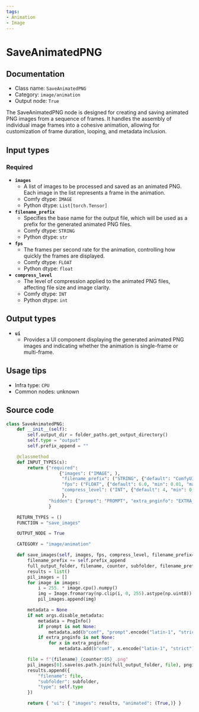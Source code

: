 ```yaml
---
tags:
- Animation
- Image
---
```


# SaveAnimatedPNG
## Documentation
- Class name: `SaveAnimatedPNG`
- Category: `image/animation`
- Output node: `True`

The SaveAnimatedPNG node is designed for creating and saving animated PNG images from a sequence of frames. It handles the assembly of individual image frames into a cohesive animation, allowing for customization of frame duration, looping, and metadata inclusion.
## Input types
### Required
- **`images`**
    - A list of images to be processed and saved as an animated PNG. Each image in the list represents a frame in the animation.
    - Comfy dtype: `IMAGE`
    - Python dtype: `List[torch.Tensor]`
- **`filename_prefix`**
    - Specifies the base name for the output file, which will be used as a prefix for the generated animated PNG files.
    - Comfy dtype: `STRING`
    - Python dtype: `str`
- **`fps`**
    - The frames per second rate for the animation, controlling how quickly the frames are displayed.
    - Comfy dtype: `FLOAT`
    - Python dtype: `float`
- **`compress_level`**
    - The level of compression applied to the animated PNG files, affecting file size and image clarity.
    - Comfy dtype: `INT`
    - Python dtype: `int`
## Output types
- **`ui`**
    - Provides a UI component displaying the generated animated PNG images and indicating whether the animation is single-frame or multi-frame.
## Usage tips
- Infra type: `CPU`
- Common nodes: unknown


## Source code
```python
class SaveAnimatedPNG:
    def __init__(self):
        self.output_dir = folder_paths.get_output_directory()
        self.type = "output"
        self.prefix_append = ""

    @classmethod
    def INPUT_TYPES(s):
        return {"required":
                    {"images": ("IMAGE", ),
                     "filename_prefix": ("STRING", {"default": "ComfyUI"}),
                     "fps": ("FLOAT", {"default": 6.0, "min": 0.01, "max": 1000.0, "step": 0.01}),
                     "compress_level": ("INT", {"default": 4, "min": 0, "max": 9})
                     },
                "hidden": {"prompt": "PROMPT", "extra_pnginfo": "EXTRA_PNGINFO"},
                }

    RETURN_TYPES = ()
    FUNCTION = "save_images"

    OUTPUT_NODE = True

    CATEGORY = "image/animation"

    def save_images(self, images, fps, compress_level, filename_prefix="ComfyUI", prompt=None, extra_pnginfo=None):
        filename_prefix += self.prefix_append
        full_output_folder, filename, counter, subfolder, filename_prefix = folder_paths.get_save_image_path(filename_prefix, self.output_dir, images[0].shape[1], images[0].shape[0])
        results = list()
        pil_images = []
        for image in images:
            i = 255. * image.cpu().numpy()
            img = Image.fromarray(np.clip(i, 0, 255).astype(np.uint8))
            pil_images.append(img)

        metadata = None
        if not args.disable_metadata:
            metadata = PngInfo()
            if prompt is not None:
                metadata.add(b"comf", "prompt".encode("latin-1", "strict") + b"\0" + json.dumps(prompt).encode("latin-1", "strict"), after_idat=True)
            if extra_pnginfo is not None:
                for x in extra_pnginfo:
                    metadata.add(b"comf", x.encode("latin-1", "strict") + b"\0" + json.dumps(extra_pnginfo[x]).encode("latin-1", "strict"), after_idat=True)

        file = f"{filename}_{counter:05}_.png"
        pil_images[0].save(os.path.join(full_output_folder, file), pnginfo=metadata, compress_level=compress_level, save_all=True, duration=int(1000.0/fps), append_images=pil_images[1:])
        results.append({
            "filename": file,
            "subfolder": subfolder,
            "type": self.type
        })

        return { "ui": { "images": results, "animated": (True,)} }

```
